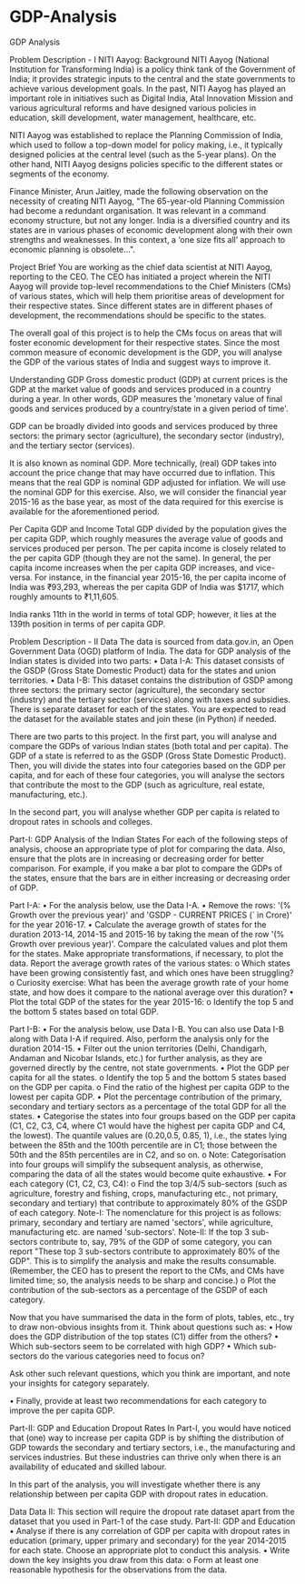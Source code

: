 # GDP-Analysis
GDP Analysis

Problem Description - I
NITI Aayog: Background
NITI Aayog (National Institution for Transforming India) is a policy think tank of the Government of India; it provides strategic inputs to the central and the state governments to achieve various development goals. In the past, NITI Aayog has played an important role in initiatives such as Digital India, Atal Innovation Mission and various agricultural reforms and have designed various policies in education, skill development, water management, healthcare, etc. 
 
NITI Aayog was established to replace the Planning Commission of India, which used to follow a top-down model for policy making, i.e., it typically designed policies at the central level (such as the 5-year plans). On the other hand, NITI Aayog designs policies specific to the different states or segments of the economy.
 
Finance Minister, Arun Jaitley, made the following observation on the necessity of creating NITI Aayog, "The 65-year-old Planning Commission had become a redundant organisation. It was relevant in a command economy structure, but not any longer. India is a diversified country and its states are in various phases of economic development along with their own strengths and weaknesses. In this context, a ‘one size fits all’ approach to economic planning is obsolete...".
 
Project Brief
You are working as the chief data scientist at NITI Aayog, reporting to the CEO. The CEO has initiated a project wherein the NITI Aayog will provide top-level recommendations to the Chief Ministers (CMs) of various states, which will help them prioritise areas of development for their respective states. Since different states are in different phases of development, the recommendations should be specific to the states.
 
The overall goal of this project is to help the CMs focus on areas that will foster economic development for their respective states. Since the most common measure of economic development is the GDP, you will analyse the GDP of the various states of India and suggest ways to improve it.
 
Understanding GDP
Gross domestic product (GDP) at current prices is the GDP at the market value of goods and services produced in a country during a year. In other words, GDP measures the 'monetary value of final goods and services produced by a country/state in a given period of time'.
 
GDP can be broadly divided into goods and services produced by three sectors: the primary sector (agriculture), the secondary sector (industry), and the tertiary sector (services).
 
It is also known as nominal GDP. More technically, (real) GDP takes into account the price change that may have occurred due to inflation. This means that the real GDP is nominal GDP adjusted for inflation. We will use the nominal GDP for this exercise. Also, we will consider the financial year 2015-16 as the base year, as most of the data required for this exercise is available for the aforementioned period.
 
Per Capita GDP and Income
Total GDP divided by the population gives the per capita GDP, which roughly measures the average value of goods and services produced per person. The per capita income is closely related to the per capita GDP (though they are not the same). In general, the per capita income increases when the per capita GDP increases, and vice-versa. For instance, in the financial year 2015-16, the per capita income of India was ₹93,293, whereas the per capita GDP of India was $1717, which roughly amounts to ₹1,11,605. 
 
India ranks 11th in the world in terms of total GDP; however, it lies at the 139th position in terms of per capita GDP.


Problem Description - II
Data
The data is sourced from data.gov.in, an Open Government Data (OGD) platform of India. The data for GDP analysis of the Indian states is divided into two parts:
•	Data I-A: This dataset consists of the GSDP (Gross State Domestic Product) data for the states and union territories.
•	Data I-B: This dataset contains the distribution of GSDP among three sectors: the primary sector (agriculture), the secondary sector (industry) and the tertiary sector (services) along with taxes and subsidies. There is separate dataset for each of the states. You are expected to read the dataset for the available states and join these (in Python) if needed.
 
There are two parts to this project. In the first part, you will analyse and compare the GDPs of various Indian states (both total and per capita). The GDP of a state is referred to as the GSDP (Gross State Domestic Product). Then, you will divide the states into four categories based on the GDP per capita, and for each of these four categories, you will analyse the sectors that contribute the most to the GDP (such as agriculture, real estate, manufacturing, etc.).
 
In the second part, you will analyse whether GDP per capita is related to dropout rates in schools and colleges.
 
Part-I: GDP Analysis of the Indian States
For each of the following steps of analysis, choose an appropriate type of plot for comparing the data. Also, ensure that the plots are in increasing or decreasing order for better comparison. For example, if you make a bar plot to compare the GDPs of the states, ensure that the bars are in either increasing or decreasing order of GDP.
 
Part I-A:
•	For the analysis below, use the Data I-A.
•	Remove the rows: '(% Growth over the previous year)' and 'GSDP - CURRENT PRICES (` in Crore)' for the year 2016-17.
•	Calculate the average growth of states for the duration 2013-14, 2014-15 and 2015-16 by taking the mean of the row '(% Growth over previous year)'. Compare the calculated values and plot them for the states. Make appropriate transformations, if necessary, to plot the data. Report the average growth rates of the various states:
o	Which states have been growing consistently fast, and which ones have been struggling?
o	Curiosity exercise: What has been the average growth rate of your home state, and how does it compare to the national average over this duration?
•	Plot the total GDP of the states for the year 2015-16:
o	Identify the top 5 and the bottom 5 states based on total GDP.
 
Part I-B:
•	For the analysis below, use Data I-B. You can also use Data I-B along with Data I-A if required. Also, perform the analysis only for the duration 2014-15. 
•	Filter out the union territories (Delhi, Chandigarh, Andaman and Nicobar Islands, etc.) for further analysis, as they are governed directly by the centre, not state governments.
•	Plot the GDP per capita for all the states.
o	Identify the top 5 and the bottom 5 states based on the GDP per capita.
o	Find the ratio of the highest per capita GDP to the lowest per capita GDP.
•	Plot the percentage contribution of the primary, secondary and tertiary sectors as a percentage of the total GDP for all the states.
•	Categorise the states into four groups based on the GDP per capita (C1, C2, C3, C4, where C1 would have the highest per capita GDP and C4, the lowest). The quantile values are (0.20,0.5, 0.85, 1), i.e., the states lying between the 85th and the 100th percentile are in C1; those between the 50th and the 85th percentiles are in C2, and so on.
o	Note: Categorisation into four groups will simplify the subsequent analysis, as otherwise, comparing the data of all the states would become quite exhaustive.
•	For each category (C1, C2, C3, C4):
o	Find the top 3/4/5 sub-sectors (such as agriculture, forestry and fishing, crops, manufacturing etc., not primary, secondary and tertiary) that contribute to approximately 80% of the GSDP of each category.
Note-I: The nomenclature for this project is as follows: primary, secondary and tertiary are named 'sectors', while agriculture, manufacturing etc. are named 'sub-sectors'.
Note-II: If the top 3 sub-sectors contribute to, say, 79% of the GDP of some category, you can report "These top 3 sub-sectors contribute to approximately 80% of the GDP". This is to simplify the analysis and make the results consumable. (Remember, the CEO has to present the report to the CMs, and CMs have limited time; so, the analysis needs to be sharp and concise.)
o	Plot the contribution of the sub-sectors as a percentage of the GSDP of each category.  
 
Now that you have summarised the data in the form of plots, tables, etc., try to draw non-obvious insights from it. Think about questions such as:
•	How does the GDP distribution of the top states (C1) differ from the others?
•	Which sub-sectors seem to be correlated with high GDP?
•	Which sub-sectors do the various categories need to focus on? 
 
Ask other such relevant questions, which you think are important, and note your insights for category separately.
 
•	Finally, provide at least two recommendations for each category to improve the per capita GDP.
 
Part-II: GDP and Education Dropout Rates
In Part-I, you would have noticed that (one) way to increase per capita GDP is by shifting the distribution of GDP towards the secondary and tertiary sectors, i.e., the manufacturing and services industries. But these industries can thrive only when there is an availability of educated and skilled labour.
 
In this part of the analysis, you will investigate whether there is any relationship between per capita GDP with dropout rates in education.
 
Data
Data II: This section will require the dropout rate dataset apart from the dataset that you used in Part-1 of the case study. 
Part-II: GDP and Education
•	Analyse if there is any correlation of GDP per capita with dropout rates in education (primary, upper primary and secondary) for the year 2014-2015 for each state. Choose an appropriate plot to conduct this analysis.
•	Write down the key insights you draw from this data:
o	Form at least one reasonable hypothesis for the observations from the data.


